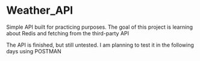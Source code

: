# Weather_API
Simple API built for practicing purposes. The goal of this project is learning about Redis and fetching from the third-party API

The API is finished, but still untested. I am planning to test it in the following days using POSTMAN

